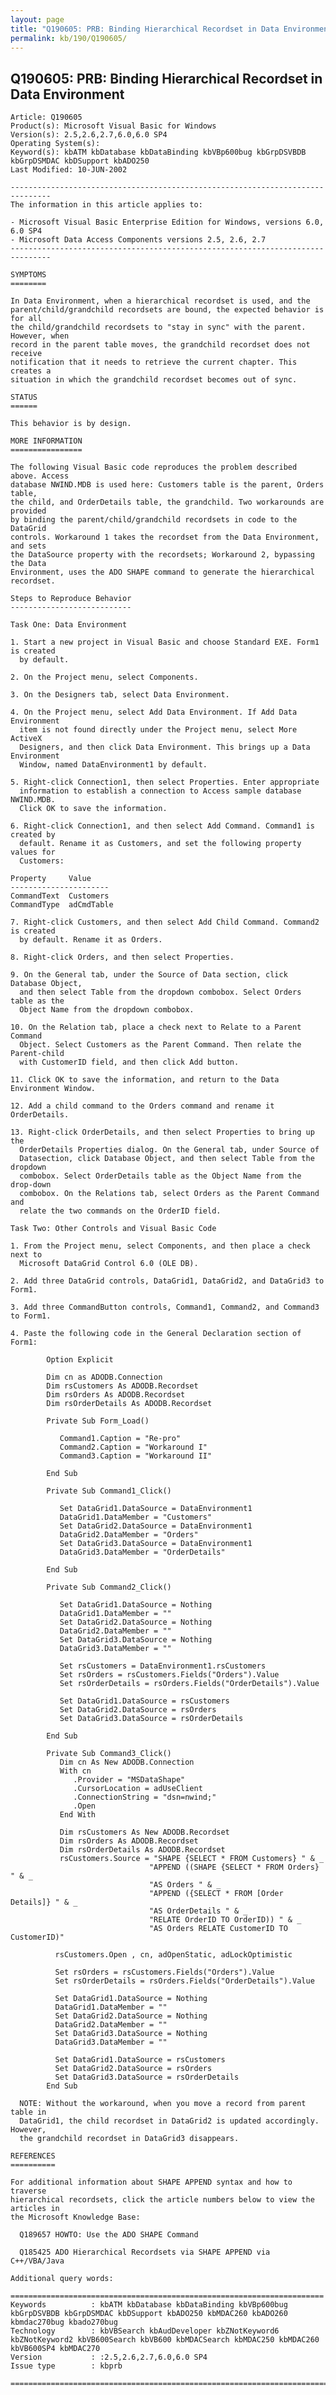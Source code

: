 ```yaml
---
layout: page
title: "Q190605: PRB: Binding Hierarchical Recordset in Data Environment"
permalink: kb/190/Q190605/
---
```


## Q190605: PRB: Binding Hierarchical Recordset in Data Environment

	Article: Q190605
	Product(s): Microsoft Visual Basic for Windows
	Version(s): 2.5,2.6,2.7,6.0,6.0 SP4
	Operating System(s): 
	Keyword(s): kbATM kbDatabase kbDataBinding kbVBp600bug kbGrpDSVBDB kbGrpDSMDAC kbDSupport kbADO250
	Last Modified: 10-JUN-2002
	
	-------------------------------------------------------------------------------
	The information in this article applies to:
	
	- Microsoft Visual Basic Enterprise Edition for Windows, versions 6.0, 6.0 SP4 
	- Microsoft Data Access Components versions 2.5, 2.6, 2.7 
	-------------------------------------------------------------------------------
	
	SYMPTOMS
	========
	
	In Data Environment, when a hierarchical recordset is used, and the
	parent/child/grandchild recordsets are bound, the expected behavior is for all
	the child/grandchild recordsets to "stay in sync" with the parent. However, when
	record in the parent table moves, the grandchild recordset does not receive
	notification that it needs to retrieve the current chapter. This creates a
	situation in which the grandchild recordset becomes out of sync.
	
	STATUS
	======
	
	This behavior is by design.
	
	MORE INFORMATION
	================
	
	The following Visual Basic code reproduces the problem described above. Access
	database NWIND.MDB is used here: Customers table is the parent, Orders table,
	the child, and OrderDetails table, the grandchild. Two workarounds are provided
	by binding the parent/child/grandchild recordsets in code to the DataGrid
	controls. Workaround 1 takes the recordset from the Data Environment, and sets
	the DataSource property with the recordsets; Workaround 2, bypassing the Data
	Environment, uses the ADO SHAPE command to generate the hierarchical recordset.
	
	Steps to Reproduce Behavior
	---------------------------
	
	Task One: Data Environment
	
	1. Start a new project in Visual Basic and choose Standard EXE. Form1 is created
	  by default.
	
	2. On the Project menu, select Components.
	
	3. On the Designers tab, select Data Environment.
	
	4. On the Project menu, select Add Data Environment. If Add Data Environment
	  item is not found directly under the Project menu, select More ActiveX
	  Designers, and then click Data Environment. This brings up a Data Environment
	  Window, named DataEnvironment1 by default.
	
	5. Right-click Connection1, then select Properties. Enter appropriate
	  information to establish a connection to Access sample database NWIND.MDB.
	  Click OK to save the information.
	
	6. Right-click Connection1, and then select Add Command. Command1 is created by
	  default. Rename it as Customers, and set the following property values for
	  Customers:
	
	Property     Value
	----------------------
	CommandText  Customers
	CommandType  adCmdTable
	
	7. Right-click Customers, and then select Add Child Command. Command2 is created
	  by default. Rename it as Orders.
	
	8. Right-click Orders, and then select Properties.
	
	9. On the General tab, under the Source of Data section, click Database Object,
	  and then select Table from the dropdown combobox. Select Orders table as the
	  Object Name from the dropdown combobox.
	
	10. On the Relation tab, place a check next to Relate to a Parent Command
	  Object. Select Customers as the Parent Command. Then relate the Parent-child
	  with CustomerID field, and then click Add button.
	
	11. Click OK to save the information, and return to the Data Environment Window.
	
	12. Add a child command to the Orders command and rename it OrderDetails.
	
	13. Right-click OrderDetails, and then select Properties to bring up the
	  OrderDetails Properties dialog. On the General tab, under Source of
	  Datasection, click Database Object, and then select Table from the dropdown
	  combobox. Select OrderDetails table as the Object Name from the drop-down
	  combobox. On the Relations tab, select Orders as the Parent Command and
	  relate the two commands on the OrderID field.
	
	Task Two: Other Controls and Visual Basic Code
	
	1. From the Project menu, select Components, and then place a check next to
	  Microsoft DataGrid Control 6.0 (OLE DB).
	
	2. Add three DataGrid controls, DataGrid1, DataGrid2, and DataGrid3 to Form1.
	
	3. Add three CommandButton controls, Command1, Command2, and Command3 to Form1.
	
	4. Paste the following code in the General Declaration section of Form1:
	
	        Option Explicit
	
	        Dim cn as ADODB.Connection
	        Dim rsCustomers As ADODB.Recordset
	        Dim rsOrders As ADODB.Recordset
	        Dim rsOrderDetails As ADODB.Recordset
	
	        Private Sub Form_Load()
	
	           Command1.Caption = "Re-pro"
	           Command2.Caption = "Workaround I"
	           Command3.Caption = "Workaround II"
	
	        End Sub
	
	        Private Sub Command1_Click()
	
	           Set DataGrid1.DataSource = DataEnvironment1
	           DataGrid1.DataMember = "Customers"
	           Set DataGrid2.DataSource = DataEnvironment1
	           DataGrid2.DataMember = "Orders"
	           Set DataGrid3.DataSource = DataEnvironment1
	           DataGrid3.DataMember = "OrderDetails"
	
	        End Sub
	
	        Private Sub Command2_Click()
	
	           Set DataGrid1.DataSource = Nothing
	           DataGrid1.DataMember = ""
	           Set DataGrid2.DataSource = Nothing
	           DataGrid2.DataMember = ""
	           Set DataGrid3.DataSource = Nothing
	           DataGrid3.DataMember = ""
	
	           Set rsCustomers = DataEnvironment1.rsCustomers
	           Set rsOrders = rsCustomers.Fields("Orders").Value
	           Set rsOrderDetails = rsOrders.Fields("OrderDetails").Value
	
	           Set DataGrid1.DataSource = rsCustomers
	           Set DataGrid2.DataSource = rsOrders
	           Set DataGrid3.DataSource = rsOrderDetails
	
	        End Sub
	
	        Private Sub Command3_Click()
	           Dim cn As New ADODB.Connection
	           With cn
	              .Provider = "MSDataShape"
	              .CursorLocation = adUseClient
	              .ConnectionString = "dsn=nwind;"
	              .Open
	           End With
	
	           Dim rsCustomers As New ADODB.Recordset
	           Dim rsOrders As ADODB.Recordset
	           Dim rsOrderDetails As ADODB.Recordset
	           rsCustomers.Source = "SHAPE {SELECT * FROM Customers} " & _
	                               "APPEND ((SHAPE {SELECT * FROM Orders} " & _
	                               "AS Orders " & _
	                               "APPEND ({SELECT * FROM [Order Details]} " & _
	                               "AS OrderDetails " & _
	                               "RELATE OrderID TO OrderID)) " & _
	                               "AS Orders RELATE CustomerID TO CustomerID)"
	
	          rsCustomers.Open , cn, adOpenStatic, adLockOptimistic
	
	          Set rsOrders = rsCustomers.Fields("Orders").Value
	          Set rsOrderDetails = rsOrders.Fields("OrderDetails").Value
	
	          Set DataGrid1.DataSource = Nothing
	          DataGrid1.DataMember = ""
	          Set DataGrid2.DataSource = Nothing
	          DataGrid2.DataMember = ""
	          Set DataGrid3.DataSource = Nothing
	          DataGrid3.DataMember = ""
	
	          Set DataGrid1.DataSource = rsCustomers
	          Set DataGrid2.DataSource = rsOrders
	          Set DataGrid3.DataSource = rsOrderDetails
	        End Sub
	
	  NOTE: Without the workaround, when you move a record from parent table in
	  DataGrid1, the child recordset in DataGrid2 is updated accordingly. However,
	  the grandchild recordset in DataGrid3 disappears.
	
	REFERENCES
	==========
	
	For additional information about SHAPE APPEND syntax and how to traverse
	hierarchical recordsets, click the article numbers below to view the articles in
	the Microsoft Knowledge Base:
	
	  Q189657 HOWTO: Use the ADO SHAPE Command
	
	  Q185425 ADO Hierarchical Recordsets via SHAPE APPEND via C++/VBA/Java
	
	Additional query words:
	
	======================================================================
	Keywords          : kbATM kbDatabase kbDataBinding kbVBp600bug kbGrpDSVBDB kbGrpDSMDAC kbDSupport kbADO250 kbMDAC260 kbADO260 kbmdac270bug kbado270bug 
	Technology        : kbVBSearch kbAudDeveloper kbZNotKeyword6 kbZNotKeyword2 kbVB600Search kbVB600 kbMDACSearch kbMDAC250 kbMDAC260 kbVB600SP4 kbMDAC270
	Version           : :2.5,2.6,2.7,6.0,6.0 SP4
	Issue type        : kbprb
	
	=============================================================================
	
